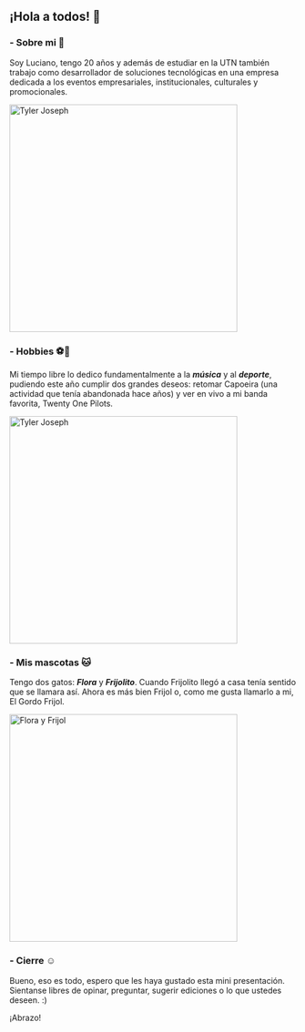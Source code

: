 ## ¡Hola a todos! 👋


### - Sobre mi 🧑
Soy Luciano, tengo 20 años y además de estudiar en la UTN también trabajo como desarrollador de soluciones tecnológicas en una empresa dedicada a los eventos empresariales, institucionales, culturales y promocionales.

<img src="https://github.com/user-attachments/assets/48cbcc83-7ad8-4be6-9195-3f77a3239c0d" alt="Tyler Joseph" height="400">

### - Hobbies ⚽🎵
Mi tiempo libre lo dedico fundamentalmente a la **_música_** y al **_deporte_**, pudiendo este año cumplir dos grandes deseos: retomar Capoeira (una actividad que tenía abandonada hace años) y ver en vivo a mi banda favorita, Twenty One Pilots.

<img src="https://github.com/user-attachments/assets/b44e405c-2f78-47ca-a659-a29b45b97184" alt="Tyler Joseph" height="400">

### - Mis mascotas 🐱
Tengo dos gatos: **_Flora_** y **_Frijolito_**. Cuando Frijolito llegó a casa tenía sentido que se llamara así. Ahora es más bien Frijol o, como me gusta llamarlo a mi, El Gordo Frijol.

<img src="https://github.com/user-attachments/assets/8f3c08f6-024f-44c6-89d8-4bcde15de745" alt="Flora y Frijol" height="400">

### - Cierre ☺️
Bueno, eso es todo, espero que les haya gustado esta mini presentación. Sientanse libres de opinar, preguntar, sugerir ediciones o lo que ustedes deseen. :)  

¡Abrazo!

